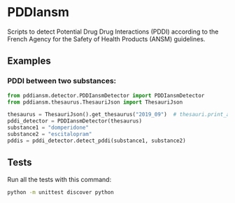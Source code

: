 # PDDIansm
Scripts to detect Potential Drug Drug Interactions (PDDI) according to the French Agency for the Safety of Health Products (ANSM) guidelines. 

## Examples

### PDDI between two substances:

```python
from pddiansm.detector.PDDIansmDetector import PDDIansmDetector
from pddiansm.thesaurus.ThesauriJson import ThesauriJson

thesaurus = ThesauriJson().get_thesaurus("2019_09")  # thesauri.print_available_thesaurus_version()
pddi_detector = PDDIansmDetector(thesaurus)
substance1 = "domperidone"
substance2 = "escitalopram"
pddis = pddi_detector.detect_pddi(substance1, substance2)
```

## Tests
Run all the tests with this command: 
```bash
python -m unittest discover python
```